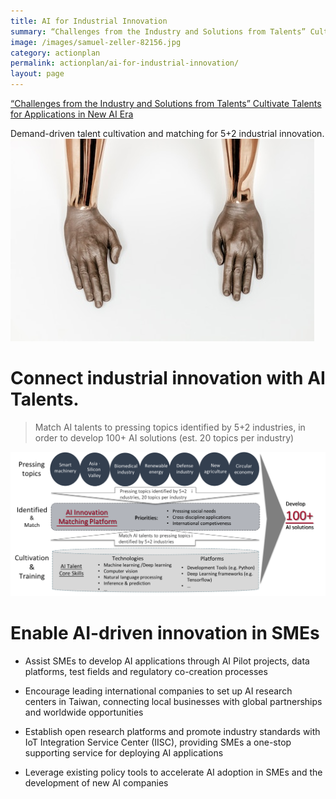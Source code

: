 ```yaml
---
title: AI for Industrial Innovation
summary: “Challenges from the Industry and Solutions from Talents” Cultivate Talents for Applications in New AI Era
image: /images/samuel-zeller-82156.jpg
category: actionplan
permalink: actionplan/ai-for-industrial-innovation/
layout: page
---
```

[“Challenges from the Industry and Solutions from Talents” Cultivate Talents for Applications in New AI Era](https://ai.taiwan.gov.tw/news/challenges-from-the-industry-and-solutions-from-talents-cultivate-talents-for-applications-in-new-ai-era/)

Demand-driven talent cultivation and matching for 5+2 industrial innovation.
![](/images/samuel-zeller-82156.jpg)
# Connect industrial innovation with AI Talents.

> Match AI talents to pressing topics identified by 5+2 industries, in order to develop 100+ AI solutions (est. 20 topics per industry)


![5+2](/images/5+2.png)


# Enable AI-driven innovation in SMEs

* Assist SMEs to develop AI applications through AI Pilot projects, data platforms, test fields and regulatory co-creation processes

* Encourage leading international companies to set up AI research centers in Taiwan, connecting local businesses with global partnerships and worldwide opportunities

* Establish open research platforms and promote industry standards with IoT Integration Service Center (IISC), providing SMEs a one-stop supporting service for deploying AI applications

* Leverage existing policy tools to accelerate AI adoption in SMEs and the development of new AI companies
